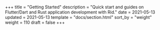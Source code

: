 +++
title = "Getting Started"
description = "Quick start and guides on Flutter/Dart and Rust application development with Rid."
date = 2021-05-13
updated = 2021-05-13
template = "docs/section.html"
sort_by = "weight"
weight = 110
draft = false
+++
